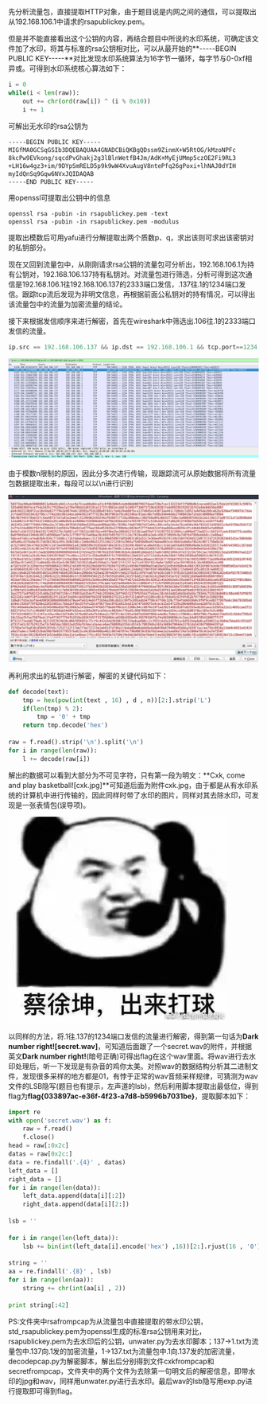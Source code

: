 先分析流量包，直接提取HTTP对象，由于题目说是内网之间的通信，可以提取出从192.168.106.1中请求的rsapublickey.pem。

但是并不能直接看出这个公钥的内容，再结合题目中所说的水印系统，可确定该文件加了水印，将其与标准的rsa公钥相对比，可以从最开始的**-----BEGIN PUBLIC KEY-----**对比发现水印系统算法为16字节一循环，每字节与0-0xf相异或。可得到水印系统核心算法如下：

```python
i = 0
while(i < len(raw)):
    out += chr(ord(raw[i]) ^ (i % 0x10))
    i += 1
```

可解出无水印的rsa公钥为

```
-----BEGIN PUBLIC KEY-----
MIGfMA0GCSqGSIb3DQEBAQUAA4GNADCBiQKBgQDssm9ZinmX+W5RtOG/kMzoNPFc
8kcPw9EVkong/sqcdPvGhakj2g3lBlnWetfB4Jm/AdK+MyEjUMmp5czOE2Fi9RL3
+LH16w4gz3+im/9DYpSmRELD5p9k9wW4XvuAugV8ntePfq26gPoxi+lhNAJ0dYIH
myIdQnSq9Gqw6NVxJQIDAQAB
-----END PUBLIC KEY-----
```

用openssl可提取出公钥中的信息

```shell
openssl rsa -pubin -in rsapublickey.pem -text
openssl rsa -pubin -in rsapublickey.pem -modulus
```

提取出模数后可用yafu进行分解提取出两个质数p、q，求出该则可求出该密钥对的私钥部分。

现在又回到流量包中，从刚刚请求rsa公钥的流量包可分析出，192.168.106.1为持有公钥对，192.168.106.137持有私钥对。对流量包进行筛选，分析可得到这次通信是192.168.106.1往192.168.106.137的2333端口发信，.137往.1的1234端口发信。跟踪tcp流后发现为非明文信息，再根据前面公私钥对的持有情况，可以得出该流量包中的流量为加密流量的结论。

接下来根据发信顺序来进行解密，首先在wireshark中筛选出.106往.1的2333端口发信的流量。

```python
ip.src == 192.168.106.137 && ip.dst == 192.168.106.1 && tcp.port==1234
```

![](1.png)

由于模数n限制的原因，因此分多次进行传输，现跟踪流可从原始数据将所有流量包数据提取出来，每段可以以\n进行识别

![](2.png)

再利用求出的私钥进行解密，解密的关键代码如下：

```python
def decode(text):
    tmp = hex(pow(int(text , 16) , d , n))[2:].strip('L')
    if(len(tmp) % 2):
        tmp = '0' + tmp
    return tmp.decode('hex')

raw = f.read().strip('\n').split('\n')
for i in range(len(raw)):
    l += decode(raw[i])
```

解出的数据可以看到大部分为不可见字符，只有第一段为明文：**Cxk, come and play basketball![cxk.jpg]**可知道后面为附件cxk.jpg，由于都是从有水印系统的计算机中进行传输的，因此同样时带了水印的图片，同样对其去除水印，可发现是一张表情包(误导项)。

![](cxk.jpg)

以同样的方法，将.1往.137的1234端口发信的流量进行解密，得到第一句话为**Dark number right![secret.wav]**，可知道后面跟了一个secret.wav的附件，并根据英文**Dark number right!**(暗号正确)可得出flag在这个wav里面。将wav进行去水印处理后，听一下发现是有杂音的鸡你太美。对照wav的数据结构分析其二进制文件，发现很多采样的地方都是01，有悖于正常的wav音频采样规律，可猜测为wav文件的LSB隐写(题目也有提示，左声道的lsb)，然后利用脚本提取出最低位，得到flag为**flag{033897ac-e36f-4f23-a7d8-b5996b7031be}**，提取脚本如下：

```python
import re
with open('secret.wav') as f:
    raw = f.read()
    f.close()
head = raw[:0x2c]
datas = raw[0x2c:]
data = re.findall('.{4}' , datas)
left_data = []
right_data = []
for i in range(len(data)):
    left_data.append(data[i][:2])
    right_data.append(data[i][2:])

lsb = ''

for i in range(len(left_data)):
    lsb += bin(int(left_data[i].encode('hex') ,16))[2:].rjust(16 , '0')[7]

string = ''
aa = re.findall('.{8}' , lsb)
for i in range(len(aa)):
    string += chr(int(aa[i] , 2))

print string[:42]
```

PS:文件夹中rsafrompcap为从流量包中直接提取的带水印公钥，std_rsapublickey.pem为openssl生成的标准rsa公钥用来对比，rsapublickey.pem为去水印后的公钥，unwater.py为去水印脚本；137->1.txt为流量包中.137向.1发的加密流量，1->137.txt为流量包中.1向.137发的加密流量，decodepcap.py为解密脚本，解出后分别得到文件cxkfrompcap和secretfrompcap，文件夹中的两个文件为去除第一句明文后的解密信息，即带水印的jpg和wav，同样用unwater.py进行去水印。最后wav的lsb隐写用exp.py进行提取即可得到flag。
